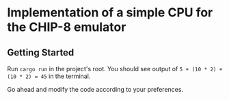 # Implementation of a simple CPU for the CHIP-8 emulator

## Getting Started
Run `cargo run` in the project's root. You should see output of `5 + (10 * 2) + (10 * 2) = 45` in the terminal.

Go ahead and modify the code according to your preferences.